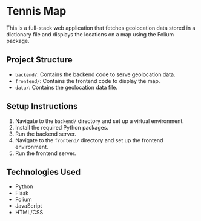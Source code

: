 # Tennis Map

This is a full-stack web application that fetches geolocation data stored in a dictionary file and displays the locations on a map using the Folium package.

## Project Structure

- `backend/`: Contains the backend code to serve geolocation data.
- `frontend/`: Contains the frontend code to display the map.
- `data/`: Contains the geolocation data file.

## Setup Instructions

1. Navigate to the `backend/` directory and set up a virtual environment.
2. Install the required Python packages.
3. Run the backend server.
4. Navigate to the `frontend/` directory and set up the frontend environment.
5. Run the frontend server.

## Technologies Used

- Python
- Flask
- Folium
- JavaScript
- HTML/CSS
